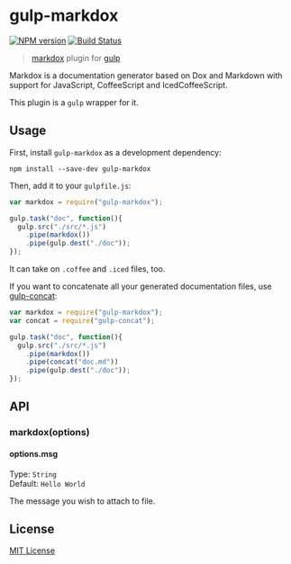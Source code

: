# gulp-markdox
[![NPM version][npm-image]][npm-url] [![Build Status][travis-image]][travis-url]

> [markdox](https://github.com/cbou/markdox) plugin for [gulp](https://github.com/wearefractal/gulp)

Markdox is a documentation generator based on Dox and Markdown with support for JavaScript, CoffeeScript and IcedCoffeeScript.

This plugin is a `gulp` wrapper for it.

## Usage

First, install `gulp-markdox` as a development dependency:

```shell
npm install --save-dev gulp-markdox
```

Then, add it to your `gulpfile.js`:

```javascript
var markdox = require("gulp-markdox");

gulp.task("doc", function(){
  gulp.src("./src/*.js")
    .pipe(markdox())
    .pipe(gulp.dest("./doc"));
});
```

It can take on `.coffee` and `.iced` files, too.

If you want to concatenate all your generated documentation files, use [gulp-concat](https://github.com/wearefractal/gulp-concat):

```javascript
var markdox = require("gulp-markdox");
var concat = require("gulp-concat");

gulp.task("doc", function(){
  gulp.src("./src/*.js")
    .pipe(markdox())
    .pipe(concat("doc.md"))
    .pipe(gulp.dest("./doc"));
});
```

## API

### markdox(options)

#### options.msg
Type: `String`  
Default: `Hello World`

The message you wish to attach to file.


## License

[MIT License](http://en.wikipedia.org/wiki/MIT_License)

[npm-url]: https://npmjs.org/package/gulp-markdox
[npm-image]: https://badge.fury.io/js/gulp-markdox.png

[travis-url]: http://travis-ci.org/gberger/gulp-markdox
[travis-image]: https://secure.travis-ci.org/gberger/gulp-markdox.png?branch=master
